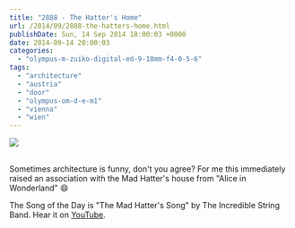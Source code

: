 ```yaml
---
title: "2888 - The Hatter's Home"
url: /2014/09/2888-the-hatters-home.html
publishDate: Sun, 14 Sep 2014 18:00:03 +0000
date: 2014-09-14 20:00:03
categories: 
  - "olympus-m-zuiko-digital-ed-9-18mm-f4-0-5-6"
tags: 
  - "architecture"
  - "austria"
  - "door"
  - "olympus-om-d-e-m1"
  - "vienna"
  - "wien"
---
```

<div class="container">
<div class="center"><a target="_blank" href="https://d25zfm9zpd7gm5.cloudfront.net/1200x1200/2014/20140818_164046_lr.jpg"><img src="https://d25zfm9zpd7gm5.cloudfront.net/0600x0600/2014/20140818_164046_lr.jpg" /></a></div>
</div>
<br />

Sometimes architecture is funny, don't you agree? For me this immediately raised an association with the Mad Hatter's house from "Alice in Wonderland" 😄

The Song of the Day is "The Mad Hatter's Song" by The Incredible String Band. Hear it on <a href="https://www.youtube.com/watch?v=bJyk1WOiFMg" target="_blank">YouTube</a>.
